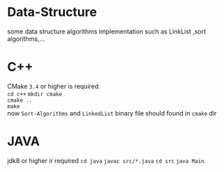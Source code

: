# Data-Structure
some data structure algorithms implementation such as LinkList ,sort algorithms,...         
# C++
CMake `3.4` or higher is required.     
`cd c++`
`mkdir cmake`    
`cmake ..`    
`make`   
now `Sort-Algorithms` and `LinkedList` binary file should found in `cmake` dir
# JAVA
jdk8 or higher ir required
`cd java`
`javac src/*.java`
`cd src`
`java Main`
